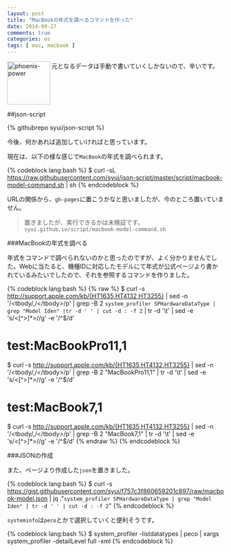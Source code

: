 ```yaml
---
layout: post
title: "MacBookの年式を調べるコマンドを作った"
date: 2014-09-27
comments: true
categories: os
tags: [ mac, macbook ]
---
```

<img src="{{ root_url }}/images/more.png" alt="phoenix-power" align="left" width="100" height="100">元となるデータは手動で書いていくしかないので、辛いです。<!--more--><br clear="all">

##json-script

{% githubrepo syui/json-script %}

今後、何かあれば追加していければと思っています。

現在は、以下の様な感じで`MacBook`の年式を調べられます。

{% codeblock lang:bash %}
$ curl -sL https://raw.githubusercontent.com/syui/json-script/master/script/macbook-model-command.sh | sh
{% endcodeblock %}

URLの関係から、`gh-pages`に置こうかなと思いましたが、今のところ置いていません。

> 置きましたが、実行できるかは未検証です。`syui.github.io/script/macbook-model-command.sh`

###MacBookの年式を調べる

年式をコマンドで調べられないのかと思ったのですが、よく分かりませんでした。Webに当たると、機種IDに対応したモデルにて年式が公式ページより書かれているみたいでしたので、それを参照するコマンドを作りました。

{% codeblock lang:bash %}
{% raw %}
$ curl -s http://support.apple.com/kb/{HT1635,HT4132,HT3255} | sed -n '/<tbody/,/<\/tbody>/p' | grep -B 2 `system_profiler SPHardwareDataType | grep "Model Iden" |tr -d ' ' | cut -d : -f 2`  | tr -d '\t' | sed -e 's/<[^>]*>//g' -e '/^$/d'

# test:MacBookPro11,1
$ curl -s http://support.apple.com/kb/{HT1635,HT4132,HT3255} | sed -n '/<tbody/,/<\/tbody>/p' | grep -B 2 "MacBookPro11,1" | tr -d '\t' | sed -e 's/<[^>]*>//g' -e '/^$/d'

# test:MacBook7,1
$ curl -s http://support.apple.com/kb/{HT1635,HT4132,HT3255} | sed -n '/<tbody/,/<\/tbody>/p' | grep -B 2 "MacBook7,1"  | tr -d '\t' | sed -e 's/<[^>]*>//g' -e '/^$/d'
{% endraw %}
{% endcodeblock %}

###JSONの作成

また、ページより作成した`json`を置きました。

{% codeblock lang:bash %}
$ curl -s https://gist.githubusercontent.com/syui/f757c3f860659201c897/raw/macbook-model.json | jq .\"`system_profiler SPHardwareDataType | grep "Model Iden" | tr -d ' ' | cut -d : -f 2`\"
{% endcodeblock %}

`systeminfo`は`peco`とかで選択していくと便利そうです。

{% codeblock lang:bash %}
$ system_profiler -listdatatypes | peco | xargs system_profiler -detailLevel full -xml
{% endcodeblock %}

